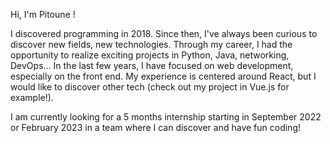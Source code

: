 Hi, I'm Pitoune !

I discovered programming in 2018. Since then, I've always been curious to discover new fields, new technologies. Through my career, I had the opportunity to realize exciting projects in Python, Java, networking, DevOps... In the last few years, I have focused on web development, especially on the front end. My experience is centered around React, but I would like to discover other tech (check out my project in Vue.js for example!).

I am currently looking for a 5 months internship starting in September 2022 or February 2023 in a team where I can discover and have fun coding!
